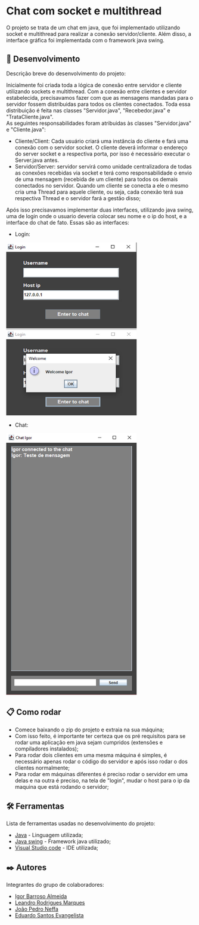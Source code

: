 # Chat com socket e multithread 

O projeto se trata de um chat em java, que foi implementado utilizando socket e multithread para realizar a conexão servidor/cliente. Além disso, a interface gráfica foi implementada com o framework java swing.

## 🚀 Desenvolvimento

Descrição breve do desenvolvimento do projeto:<br>

Inicialmente foi criada toda a lógica de conexão entre servidor e cliente utilizando sockets e multithread. Com a conexão entre clientes e servidor estabelecida, precisavamos fazer com que as mensagens mandadas para o servidor fossem distribuidas para todos os clientes conectados. Toda essa distribuição é feita nas classes "Servidor.java", "Recebedor.java" e "TrataCliente.java". <br>
As seguintes responsabilidades foram atribuidas às classes "Servidor.java" e "Cliente.java": 
* Cliente/Client: Cada usuário criará uma instância do cliente e fará uma conexão com o servidor socket. O cliente deverá informar o endereço do server socket e a respectiva porta, por isso é necessário executar o Server.java antes.
* Servidor/Server:  servidor servirá como unidade centralizadora de todas as conexões recebidas via socket e terá como responsabilidade o envio de uma mensagem (recebida de um cliente) para todos os demais conectados no servidor. Quando um cliente se conecta a ele o mesmo cria uma Thread para aquele cliente, ou seja, cada conexão terá sua respectiva Thread e o servidor fará a gestão disso;

Após isso precisavamos implementar duas interfaces, utilizando java swing, uma de login onde o usuario deveria colocar seu nome e o ip do host, e a interface do chat de fato. Essas são as interfaces:
* Login:
<div display="flex">
<img src="./img/Login.jpg" alt="imagem da inteface de login" width="350" height="230">
<img src="./img/LoginPopUp.jpg" alt="imagem da inteface de login" width="350" height="230">
</div>

* Chat:
<img src="./img/Chat.jpg" alt="imagem da inteface de login" width="350" height="700">

## 📋 Como rodar

* Comece baixando o zip do projeto e extraia na sua máquina;
* Com isso feito, é importante ter certeza que os pré requisitos para se rodar uma aplicação em java sejam cumpridos (extensões e compiladores instalados);
* Para rodar dois clientes em uma mesma máquina é simples, é necessário apenas rodar o código do servidor e após isso rodar o dos clientes normalmente;
* Para rodar em máquinas diferentes é preciso rodar o servidor em uma delas e na outra é preciso, na tela de "login",  mudar o host para o ip da maquina que está rodando o servidor;

## 🛠️ Ferramentas

Lista de ferramentas usadas no desenvolvimento do projeto:

* [Java](https://docs.oracle.com/en/java/) - Linguagem utilizada;
* [Java swing](https://docs.oracle.com/javase/7/docs/api/javax/swing/package-summary.html) - Framework java utilizado;
* [Visual Studio code](https://code.visualstudio.com/docs) - IDE utilizada;

## ✒️ Autores

Integrantes do grupo de colaboradores:

* [Igor Barroso Almeida](https://github.com/IgorBarrosoAlmeida)
* [Leandro Rodrigues Marques](https://github.com/leandro-rodrigueds)
* [João Pedro Neffa](https://github.com/neffahr)
* [Eduardo Santos Evangelista](https://github.com/Eduardo1749)
